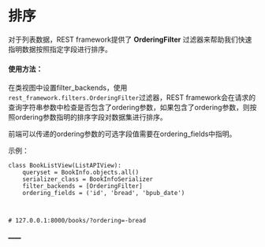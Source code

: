 

  
  
# 排序
  
  

对于列表数据，REST framework提供了 **OrderingFilter** 过滤器来帮助我们快速指明数据按照指定字段进行排序。

  
  
#### 使用方法：
  
  

在类视图中设置filter_backends，使用`rest_framework.filters.OrderingFilter`过滤器，REST
framework会在请求的查询字符串参数中检查是否包含了ordering参数，如果包含了ordering参数，则按照ordering参数指明的排序字段对数据集进行排序。

前端可以传递的ordering参数的可选字段值需要在ordering_fields中指明。

示例：

    
    
    class BookListView(ListAPIView):
        queryset = BookInfo.objects.all()
        serializer_class = BookInfoSerializer
        filter_backends = [OrderingFilter]
        ordering_fields = ('id', 'bread', 'bpub_date')
    
  
  
    # 127.0.0.1:8000/books/?ordering=-bread
  
  
    

[__](../C05-Components/Filtering.html)[__](../C05-Components/Pagination.html)

